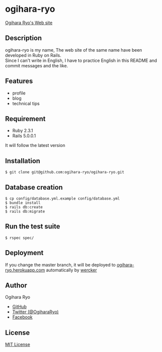 # ogihara-ryo

[Ogihara Ryo's Web site](http://ogihara-ryo.herokuapp.com)

## Description

ogihara-ryo is my name, The web site of the same name have been developed in Ruby on Rails.  
Since I can't write in English, I have to practice English in this README and commit messages and the like.

## Features

- profile
- blog
- technical tips

## Requirement

- Ruby 2.3.1
- Rails 5.0.0.1

It will follow the latest version

## Installation

```console
$ git clone git@github.com:ogihara-ryo/ogihara-ryo.git
```

## Database creation

```console
$ cp config/database.yml.example config/database.yml
$ bundle install
$ rails db:create
$ rails db:migrate
```

## Run the test suite

```console
$ rspec spec/
```

## Deployment

If you change the master branch, it will be deployed to [ogihara-ryo.herokuapp.com](http://ogihara-ryo.herokuapp.com) automatically by [wercker](http://wercker.com)


## Author

Ogihara Ryo
- [GitHub](https://github.com/ogihara-ryo)
- [Twitter (@OgiharaRyo)](https://twitter.com/OgiharaRyo)
- [Facebook](https://www.facebook.com/ryo.ogihara.5)

## License

[MIT License](https://github.com/ogihara-ryo/ogihara-ryo/blob/develop/LICENSE)
